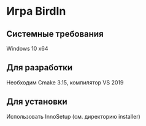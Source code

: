 # Игра BirdIn  
## Системные требования  
Windows 10 x64  

## Для разработки  
Необходим Cmake 3.15, компилятор VS 2019  

## Для установки  
Использовать InnoSetup (см. директорию installer)

